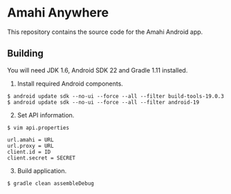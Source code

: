 # Amahi Anywhere

This repository contains the source code for the Amahi Android app.

## Building

You will need JDK 1.6, Android SDK 22 and Gradle 1.11 installed.

1. Install required Android components.

  ```
  $ android update sdk --no-ui --force --all --filter build-tools-19.0.3
  $ android update sdk --no-ui --force --all --filter android-19
  ```

2. Set API information.

  ```
  $ vim api.properties
  ```
  ```
  url.amahi = URL
  url.proxy = URL
  client.id = ID
  client.secret = SECRET
  ```

3. Build application.

  ```
  $ gradle clean assembleDebug
  ```
